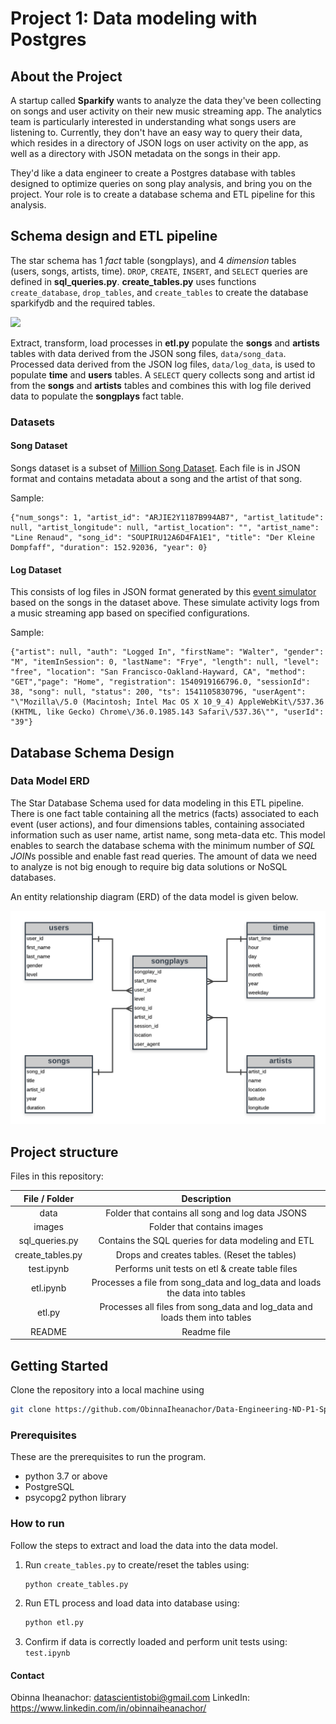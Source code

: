 # Project 1: Data modeling with Postgres

## About the Project

A startup called **Sparkify** wants to analyze the data they've been collecting on songs and user activity on their new music streaming app. The analytics team is particularly interested in understanding what songs users are listening to. Currently, they don't have an easy way to query their data, which resides in a directory of JSON logs on user activity on the app, as well as a directory with JSON metadata on the songs in their app.

They'd like a data engineer to create a Postgres database with tables designed to optimize queries on song play analysis, and bring you on the project. Your role is to create a database schema and ETL pipeline for this analysis.

## Schema design and ETL pipeline

The star schema has 1 *fact* table (songplays), and 4 *dimension* tables (users, songs, artists, time). `DROP`, `CREATE`, `INSERT`, and `SELECT` queries are defined in **sql_queries.py**. **create_tables.py** uses functions `create_database`, `drop_tables`, and `create_tables` to create the database sparkifydb and the required tables.

![](sparkify_erd.png?raw=true)

Extract, transform, load processes in **etl.py** populate the **songs** and **artists** tables with data derived from the JSON song files, `data/song_data`. Processed data derived from the JSON log files, `data/log_data`, is used to populate **time** and **users** tables. 
A `SELECT` query collects song and artist id from the **songs** and **artists** tables and combines this with log file derived data to populate the **songplays** fact table.

### Datasets
#### Song Dataset
Songs dataset is a subset of [Million Song Dataset](http://millionsongdataset.com/).  Each file is in JSON format and contains metadata about a song and the artist of that song.

Sample:
```
{"num_songs": 1, "artist_id": "ARJIE2Y1187B994AB7", "artist_latitude": null, "artist_longitude": null, "artist_location": "", "artist_name": "Line Renaud", "song_id": "SOUPIRU12A6D4FA1E1", "title": "Der Kleine Dompfaff", "duration": 152.92036, "year": 0}
```

#### Log Dataset
This consists of log files in JSON format generated by this [event simulator](https://github.com/Interana/eventsim) based on the songs in the dataset above. These simulate activity logs from a music streaming app based on specified configurations.

Sample:
```
{"artist": null, "auth": "Logged In", "firstName": "Walter", "gender": "M", "itemInSession": 0, "lastName": "Frye", "length": null, "level": "free", "location": "San Francisco-Oakland-Hayward, CA", "method": "GET","page": "Home", "registration": 1540919166796.0, "sessionId": 38, "song": null, "status": 200, "ts": 1541105830796, "userAgent": "\"Mozilla\/5.0 (Macintosh; Intel Mac OS X 10_9_4) AppleWebKit\/537.36 (KHTML, like Gecko) Chrome\/36.0.1985.143 Safari\/537.36\"", "userId": "39"}
```

## Database Schema Design

### Data Model ERD

The Star Database Schema used for data modeling in this ETL pipeline. There is one fact table containing all the metrics (facts) associated to each event (user actions), and four dimensions tables, containing associated information such as user name, artist name, song meta-data etc. This model enables to search the database schema with the minimum number of  *SQL JOIN*s possible and enable fast read queries. The amount of data we need to analyze is not big enough to require big data solutions or NoSQL databases.

An entity relationship diagram (ERD) of the data model is given below. 

![database](./images/sparkify_erd.png)

## Project structure

Files in this repository:

|  File / Folder   |                         Description                          |
| :--------------: | :----------------------------------------------------------: |
|       data       |        Folder that contains all song and log data JSONS      |
|      images      |         Folder that contains images                          |
|  sql_queries.py  |      Contains the SQL queries for data modeling and ETL      |
| create_tables.py |         Drops and creates tables. (Reset the tables)         |
|    test.ipynb    |         Performs unit tests on etl & create table files      |
|    etl.ipynb     | Processes a file from song_data and log_data and loads the data into tables |
|      etl.py      | Processes all files from song_data and log_data and loads them into  tables |
|      README      |                         Readme file                          |



<!-- GETTING STARTED -->

## Getting Started

Clone the repository into a local machine using

```sh
git clone https://github.com/ObinnaIheanachor/Data-Engineering-ND-P1-Sparkify
```

### Prerequisites

These are the prerequisites to run the program.

* python 3.7 or above
* PostgreSQL
* psycopg2 python library

### How to run

Follow the steps to extract and load the data into the data model.

1. Run `create_tables.py` to create/reset the tables using:

   ```python
   python create_tables.py
   ```

2. Run ETL process and load data into database using:

   ```python
   python etl.py
   ```

3. Confirm if data is correctly loaded and perform unit tests using: `test.ipynb`

#### Contact
Obinna Iheanachor: datascientistobi@gmail.com
LinkedIn: https://www.linkedin.com/in/obinnaiheanachor/


